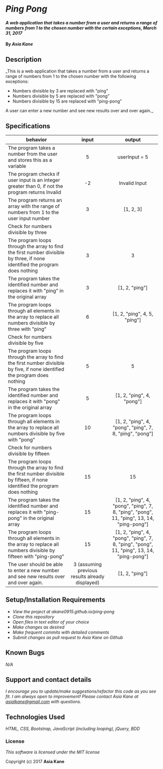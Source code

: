 # _Ping Pong_

#### _A web application that takes a number from a user and returns a range of numbers from 1 to the chosen number with the certain exceptions, March 31, 2017_

#### By _**Asia Kane**_

## Description

_This is a web application that takes a number from a user and returns a range of numbers from 1 to the chosen number with the following exceptions:

* Numbers divisible by 3 are replaced with "ping"
* Numbers divisible by 5 are replaced with "pong"
* Numbers divisible by 15 are replaced with "ping-pong"

A user can enter a new number and see new results over and over again._

## Specifications
| behavior |  input   |  output  |
|----------|:--------:|:--------:|
|The program takes a number from the user and stores this as a variable| 5 | userInput = 5 |
|The program checks if user input is an integer greater than 0, if not the program returns Invalid | -2 | Invalid Input |
|The program returns an array with the range of numbers from 1 to the user input number | 3 | [1, 2, 3] |
|Check for numbers divisible by three|||
|The program loops through the array to find the first number divisible by three, if none identified the program does nothing | 3 | 3 |
|The program takes the identified number and replaces it with "ping" in the original array | 3 | [1, 2, "ping"] |
|The program loops through all elements in the array to replace all numbers divisible by three with "ping"| 6 | [1, 2, "ping", 4, 5, "ping"] |
|Check for numbers divisible by five|||
|The program loops through the array to find the first number divisible by five, if none identified the program does nothing | 5 | 5 |
|The program takes the identified number and replaces it with "pong" in the original array | 5 | [1, 2, "ping", 4, "pong"] |
|The program loops through all elements in the array to replace all numbers divisible by five with "pong"| 10 | [1, 2, "ping", 4, "pong", "ping", 7, 8, "ping", "pong"] |
|Check for numbers divisible by fifteen|||
|The program loops through the array to find the first number divisible by fifteen, if none identified the program does nothing | 15 | 15 |
|The program takes the identified number and replaces it with "ping-pong" in the original array | 15 | [1, 2, "ping", 4, "pong", "ping", 7, 8, "ping", "pong", 11, "ping", 13, 14, "ping-pong"] |
|The program loops through all elements in the array to replace all numbers divisible by fifteen with "ping-pong"| 15 | [1, 2, "ping", 4, "pong", "ping", 7, 8, "ping", "pong", 11, "ping", 13, 14, "ping-pong"] |
|The user should be able to enter a new number and see new results over and over again.| 3 (assuming previous results already displayed) | [1, 2, "ping"] |


## Setup/Installation Requirements

* _View the project at akane0915.github.io/ping-pong_
* _Clone this repository_
* _Open files in text editor of your choice_
* _Make changes as desired_
* _Make frequent commits with detailed comments_
* _Submit changes as pull request to Asia Kane on Github_

## Known Bugs

_N/A_

## Support and contact details

_I encourage you to update/make suggestions/refactor this code as you see fit. I am always open to improvement! Please contact Asia Kane at asialkane@gmail.com with questions._

## Technologies Used

_HTML, CSS, Bootstrap, JavaScript (including looping), jQuery, BDD_

### License

*This software is licensed under the MIT license*

Copyright (c) 2017 **Asia Kane**
